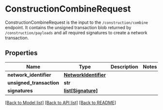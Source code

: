 # ConstructionCombineRequest

ConstructionCombineRequest is the input to the `/construction/combine` endpoint. It contains the unsigned transaction blob returned by `/construction/payloads` and all required signatures to create a network transaction.
## Properties
Name | Type | Description | Notes
------------ | ------------- | ------------- | -------------
**network_identifier** | [**NetworkIdentifier**](NetworkIdentifier.md) |  | 
**unsigned_transaction** | **str** |  | 
**signatures** | [**list[Signature]**](Signature.md) |  | 

[[Back to Model list]](../README.md#documentation-for-models) [[Back to API list]](../README.md#documentation-for-api-endpoints) [[Back to README]](../README.md)


